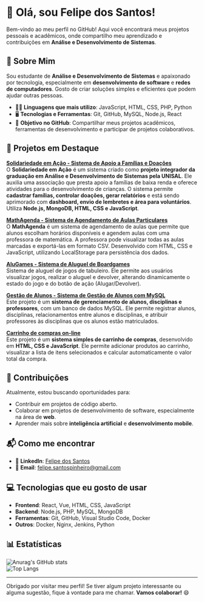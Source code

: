 # 👋 Olá, sou Felipe dos Santos!

Bem-vindo ao meu perfil no GitHub! Aqui você encontrará meus projetos pessoais e acadêmicos, onde compartilho meu aprendizado e contribuições em **Análise e Desenvolvimento de Sistemas**.

## 🧠 Sobre Mim

Sou estudante de **Análise e Desenvolvimento de Sistemas** e apaixonado por tecnologia, especialmente em **desenvolvimento de software** e **redes de computadores**. Gosto de criar soluções simples e eficientes que podem ajudar outras pessoas.

- 🧑‍💻 **Linguagens que mais utilizo**: JavaScript, HTML, CSS, PHP, Python  
- 🖥️ **Tecnologias e Ferramentas**: Git, GitHub, MySQL, Node.js, React  
- 🎯 **Objetivo no GitHub**: Compartilhar meus projetos acadêmicos, ferramentas de desenvolvimento e participar de projetos colaborativos.

## 🚀 Projetos em Destaque

**[Solidariedade em Ação - Sistema de Apoio a Famílias e Doações](https://github.com/FelpsdSanto/solidariedade-em-acao)**  
O **Solidariedade em Ação** é um sistema criado como **projeto integrador da graduação em Análise e Desenvolvimento de Sistemas pela UNISAL**. Ele auxilia uma associação que presta apoio a famílias de baixa renda e oferece atividades para o desenvolvimento de crianças. O sistema permite **cadastrar famílias, controlar doações, gerar relatórios** e está sendo aprimorado com **dashboard, envio de lembretes e área para voluntários**. Utiliza **Node.js, MongoDB, HTML, CSS e JavaScript**.

**[MathAgenda - Sistema de Agendamento de Aulas Particulares](https://github.com/FelpsdSanto/MathAgenda)**  
O **MathAgenda** é um sistema de agendamento de aulas que permite que alunos escolham horários disponíveis e agendem aulas com uma professora de matemática. A professora pode visualizar todas as aulas marcadas e exportá-las em formato CSV. Desenvolvido com HTML, CSS e JavaScript, utilizando LocalStorage para persistência dos dados.

**[AluGames - Sistema de Aluguel de Boardgames](https://github.com/FelpsdSanto/ALUGAMES.git)**  
Sistema de aluguel de jogos de tabuleiro. Ele permite aos usuários visualizar jogos, realizar o aluguel e devolver, alterando dinamicamente o estado do jogo e do botão de ação (Alugar/Devolver).

**[Gestão de Alunos - Sistema de Gestão de Alunos com MySQL](https://github.com/FelpsdSanto/gestao-alunos.git)**  
Este projeto é um **sistema de gerenciamento de alunos, disciplinas e professores**, com um banco de dados MySQL. Ele permite registrar alunos, disciplinas, relacionamentos entre alunos e disciplinas, e atribuir professores às disciplinas que os alunos estão matriculados.

**[Carrinho de compras on-line](https://github.com/FelpsdSanto/carrinho-compras.git)**  
Este projeto é um **sistema simples de carrinho de compras**, desenvolvido em **HTML, CSS e JavaScript**. Ele permite adicionar produtos ao carrinho, visualizar a lista de itens selecionados e calcular automaticamente o valor total da compra.

## 🤝 Contribuições

Atualmente, estou buscando oportunidades para:
- Contribuir em projetos de código aberto.
- Colaborar em projetos de desenvolvimento de software, especialmente na área de **web**.
- Aprender mais sobre **inteligência artificial** e **desenvolvimento mobile**.

## 📬 Como me encontrar

- 💼 **LinkedIn**: [Felipe dos Santos](https://www.linkedin.com/in/felipe-santos-a514b415a)  
- 📧 **Email**: felipe.santospinheiro@gmail.com

## 💻 Tecnologias que eu gosto de usar

- **Frontend**: React, Vue, HTML, CSS, JavaScript  
- **Backend**: Node.js, PHP, MySQL, MongoDB  
- **Ferramentas**: Git, GitHub, Visual Studio Code, Docker  
- **Outros**: Docker, Nginx, Jenkins, Python

## 📊 Estatísticas

![Anurag's GitHub stats](https://github-readme-stats.vercel.app/api?username=FelpsdSanto&show_icons=true&count_private=true&theme=radical)  
![Top Langs](https://github-readme-stats.vercel.app/api/top-langs/?username=FelpsdSanto&layout=compact&theme=radical)

---

Obrigado por visitar meu perfil! Se tiver algum projeto interessante ou alguma sugestão, fique à vontade para me chamar. **Vamos colaborar!** 😄
